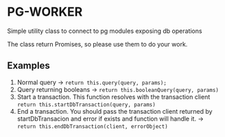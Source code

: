 # PG-WORKER

Simple utility class to connect to pg modules exposing db operations

The class return Promises, so please use them to do your work. 

## Examples

1. Normal query -> ``` return this.query(query, params); ```
2. Query returning booleans -> ``` return this.booleanQuery(query, params) ```
3. Start a transaction. This function resolves with the transaction client ``` return this.startDbTransaction(query, params) ```
4. End a transaction. You should pass the transaction client returned by startDbTransacion and error if exists and function will handle it. -> ``` return this.endDbTransaction(client, errorObject) ```

